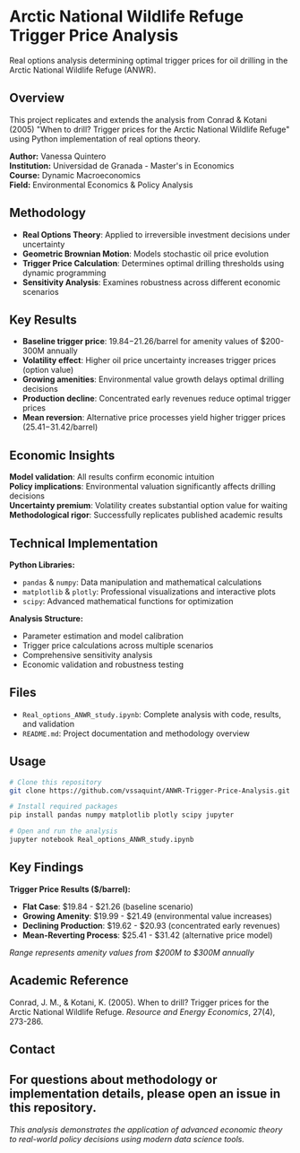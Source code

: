 # Arctic National Wildlife Refuge Trigger Price Analysis

Real options analysis determining optimal trigger prices for oil drilling in the Arctic National Wildlife Refuge (ANWR).

## Overview

This project replicates and extends the analysis from Conrad & Kotani (2005) "When to drill? Trigger prices for the Arctic National Wildlife Refuge" using Python implementation of real options theory.

**Author:** Vanessa Quintero  
**Institution:** Universidad de Granada - Master's in Economics  
**Course:** Dynamic Macroeconomics  
**Field:** Environmental Economics & Policy Analysis

## Methodology

- **Real Options Theory**: Applied to irreversible investment decisions under uncertainty
- **Geometric Brownian Motion**: Models stochastic oil price evolution 
- **Trigger Price Calculation**: Determines optimal drilling thresholds using dynamic programming
- **Sensitivity Analysis**: Examines robustness across different economic scenarios

## Key Results

- **Baseline trigger price**: $19.84-$21.26/barrel for amenity values of $200-300M annually
- **Volatility effect**: Higher oil price uncertainty increases trigger prices (option value)
- **Growing amenities**: Environmental value growth delays optimal drilling decisions
- **Production decline**: Concentrated early revenues reduce optimal trigger prices
- **Mean reversion**: Alternative price processes yield higher trigger prices ($25.41-$31.42/barrel)

## Economic Insights

**Model validation**: All results confirm economic intuition  
**Policy implications**: Environmental valuation significantly affects drilling decisions  
**Uncertainty premium**: Volatility creates substantial option value for waiting  
**Methodological rigor**: Successfully replicates published academic results  

## Technical Implementation

**Python Libraries:**
- `pandas` & `numpy`: Data manipulation and mathematical calculations
- `matplotlib` & `plotly`: Professional visualizations and interactive plots
- `scipy`: Advanced mathematical functions for optimization

**Analysis Structure:**
- Parameter estimation and model calibration
- Trigger price calculations across multiple scenarios  
- Comprehensive sensitivity analysis
- Economic validation and robustness testing

## Files

- `Real_options_ANWR_study.ipynb`: Complete analysis with code, results, and validation
- `README.md`: Project documentation and methodology overview

## Usage

```bash
# Clone this repository
git clone https://github.com/vssaquint/ANWR-Trigger-Price-Analysis.git

# Install required packages
pip install pandas numpy matplotlib plotly scipy jupyter

# Open and run the analysis
jupyter notebook Real_options_ANWR_study.ipynb
```

## Key Findings

**Trigger Price Results ($/barrel):**
- **Flat Case**: $19.84 - $21.26 (baseline scenario)
- **Growing Amenity**: $19.99 - $21.49 (environmental value increases)  
- **Declining Production**: $19.62 - $20.93 (concentrated early revenues)
- **Mean-Reverting Process**: $25.41 - $31.42 (alternative price model)

*Range represents amenity values from $200M to $300M annually*

## Academic Reference

Conrad, J. M., & Kotani, K. (2005). When to drill? Trigger prices for the Arctic National Wildlife Refuge. *Resource and Energy Economics*, 27(4), 273-286.

## Contact

For questions about methodology or implementation details, please open an issue in this repository.
---
*This analysis demonstrates the application of advanced economic theory to real-world policy decisions using modern data science tools.*
